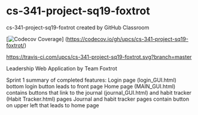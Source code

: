 # cs-341-project-sq19-foxtrot
cs-341-project-sq19-foxtrot created by GitHub Classroom

[![Codecov Coverage](https://img.shields.io/codecov/c/github/upcs/cs-341-project-sq19-foxtrot/master.svg?style=flat-square)] (https://codecov.io/gh/upcs/cs-341-project-sq19-foxtrot/)

https://travis-ci.com/upcs/cs-341-project-sq19-foxtrot.svg?branch=master

Leadership Web Application by Team Foxtrot

Sprint 1 summary of completed features:
Login page (login_GUI.html) bottom login button leads to front page 
Home page (MAIN_GUI.html) contains buttons that link to the journal (journal_GUI.html) and habit tracker (Habit Tracker.html) pages
Journal and habit tracker pages contain button on upper left that leads to home page 
